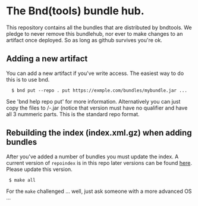 # The Bnd(tools) bundle hub.
This repository contains all the bundles that are distributed by bndtools. We pledge
to never remove this bundlehub, nor ever to make changes to an artifact once
deployed. So as long as github survives you're ok.

## Adding a new artifact
You can add a new artifact if you've write access. The easiest way to do this is to
use bnd.

      $ bnd put --repo . put https://exmple.com/bundles/mybundle.jar ...

See 'bnd help repo put' for more information. Alternatively you can just copy the
files to <bsn>/<bsn>-<version>.jar (notice that version must have no qualifier and
have all 3 nummeric parts. This is the standard repo format.
 
## Rebuilding the index (index.xml.gz) when adding bundles
After you've added a number of bundles you must update the index. A current version
of `repoindex` is in this repo later versions can be found [here][1]. Please update this version.

     $ make all

For the `make` challenged ... well, just ask someone with a more advanced OS ...

[1]: https://bndtools.ci.cloudbees.com/job/bindex.master/lastSuccessfulBuild/artifact/cnf/releaserepo/org.osgi.impl.bundle.repoindex.cli/
